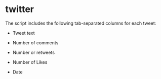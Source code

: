 # twitter

The script includes the following tab-separated columns for each tweet:

- Tweet text

- Number of comments

- Number or retweets 

- Number of Likes

- Date
